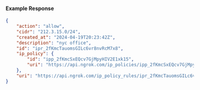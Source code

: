 <!-- Code generated for API Clients. DO NOT EDIT. -->

#### Example Response

```json
{
	"action": "allow",
	"cidr": "212.3.15.0/24",
	"created_at": "2024-04-19T20:23:42Z",
	"description": "nyc office",
	"id": "ipr_2fKmcTauomsGILc6vr8nvRcM7x8",
	"ip_policy": {
		"id": "ipp_2fKmcSxEQcv7GjMpyHIV2E1xk15",
		"uri": "https://api.ngrok.com/ip_policies/ipp_2fKmcSxEQcv7GjMpyHIV2E1xk15"
	},
	"uri": "https://api.ngrok.com/ip_policy_rules/ipr_2fKmcTauomsGILc6vr8nvRcM7x8"
}
```
